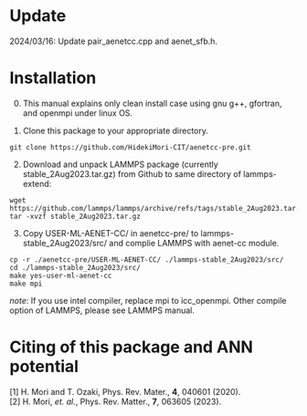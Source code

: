 # Update
2024/03/16: Update pair_aenetcc.cpp and aenet_sfb.h.  

# Installation
0. This manual explains only clean install case using gnu g++, gfortran, and openmpi under linux OS.

2. Clone this package to your appropriate directory.
``` 
git clone https://github.com/HidekiMori-CIT/aenetcc-pre.git
```

2. Download and unpack LAMMPS package (currently stable_2Aug2023.tar.gz) from Github to same directory of lammps-extend:  
``` 
wget https://github.com/lammps/lammps/archive/refs/tags/stable_2Aug2023.tar.gz
tar -xvzf stable_2Aug2023.tar.gz
``` 

3. Copy USER-ML-AENET-CC/ in aenetcc-pre/ to lammps-stable_2Aug2023/src/ and complie LAMMPS with aenet-cc module.
```
cp -r ./aenetcc-pre/USER-ML-AENET-CC/ ./lammps-stable_2Aug2023/src/  
cd ./lammps-stable_2Aug2023/src/  
make yes-user-ml-aenet-cc
make mpi
```
_note_: If you use intel compiler, replace mpi to icc_openmpi. Other compile option of LAMMPS, please see LAMMPS manual.

# Citing of this package and ANN potential
[1] H. Mori and T. Ozaki, Phys. Rev. Mater., **4**, 040601 (2020).  
[2] H. Mori, _et. al._, Phys. Rev. Matter., **7**, 063605 (2023).
